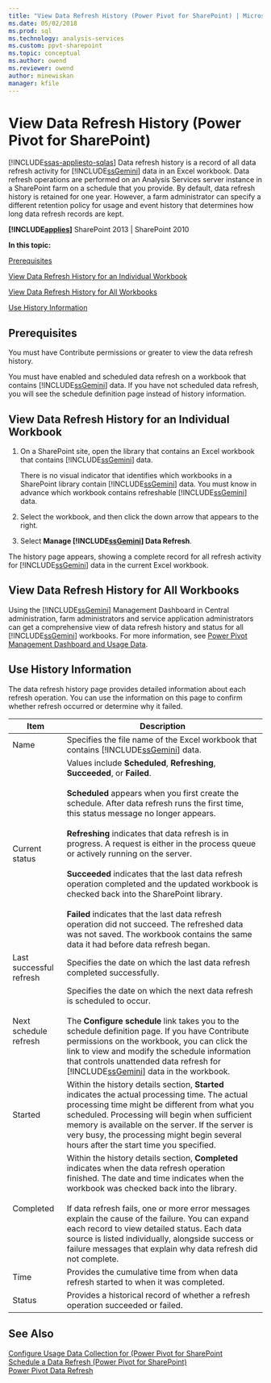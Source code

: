 ```yaml
---
title: "View Data Refresh History (Power Pivot for SharePoint) | Microsoft Docs"
ms.date: 05/02/2018
ms.prod: sql
ms.technology: analysis-services
ms.custom: ppvt-sharepoint
ms.topic: conceptual
ms.author: owend
ms.reviewer: owend
author: minewiskan
manager: kfile
---
```

# View Data Refresh History (Power Pivot for SharePoint)
[!INCLUDE[ssas-appliesto-sqlas](../../includes/ssas-appliesto-sqlas.md)]
  Data refresh history is a record of all data refresh activity for [!INCLUDE[ssGemini](../../includes/ssgemini-md.md)] data in an Excel workbook. Data refresh operations are performed on an Analysis Services server instance in a SharePoint farm on a schedule that you provide. By default, data refresh history is retained for one year. However, a farm administrator can specify a different retention policy for usage and event history that determines how long data refresh records are kept.  
  
 **[!INCLUDE[applies](../../includes/applies-md.md)]**  SharePoint 2013 | SharePoint 2010  
  
 **In this topic:**  
  
 [Prerequisites](#prereq)  
  
 [View Data Refresh History for an Individual Workbook](#viewhistory)  
  
 [View Data Refresh History for All Workbooks](#viewITOps)  
  
 [Use History Information](#pageelements)  
  
##  <a name="prereq"></a> Prerequisites  
 You must have Contribute permissions or greater to view the data refresh history.  
  
 You must have enabled and scheduled data refresh on a workbook that contains [!INCLUDE[ssGemini](../../includes/ssgemini-md.md)] data. If you have not scheduled data refresh, you will see the schedule definition page instead of history information.  
  
##  <a name="viewhistory"></a> View Data Refresh History for an Individual Workbook  
  
1.  On a SharePoint site, open the library that contains an Excel workbook that contains [!INCLUDE[ssGemini](../../includes/ssgemini-md.md)] data.  
  
     There is no visual indicator that identifies which workbooks in a SharePoint library contain [!INCLUDE[ssGemini](../../includes/ssgemini-md.md)] data. You must know in advance which workbook contains refreshable [!INCLUDE[ssGemini](../../includes/ssgemini-md.md)] data.  
  
2.  Select the workbook, and then click the down arrow that appears to the right.  
  
3.  Select **Manage [!INCLUDE[ssGemini](../../includes/ssgemini-md.md)] Data Refresh**.  
  
 The history page appears, showing a complete record for all refresh activity for [!INCLUDE[ssGemini](../../includes/ssgemini-md.md)] data in the current Excel workbook.  
  
##  <a name="viewITOps"></a> View Data Refresh History for All Workbooks  
 Using the [!INCLUDE[ssGemini](../../includes/ssgemini-md.md)] Management Dashboard in Central administration, farm administrators and service application administrators can get a comprehensive view of data refresh history and status for all [!INCLUDE[ssGemini](../../includes/ssgemini-md.md)] workbooks. For more information, see [Power Pivot Management Dashboard and Usage Data](../../analysis-services/power-pivot-sharepoint/power-pivot-management-dashboard-and-usage-data.md).  
  
##  <a name="pageelements"></a> Use History Information  
 The data refresh history page provides detailed information about each refresh operation. You can use the information on this page to confirm whether refresh occurred or determine why it failed.  
  
|Item|Description|  
|----------|-----------------|  
|Name|Specifies the file name of the Excel workbook that contains [!INCLUDE[ssGemini](../../includes/ssgemini-md.md)] data.|  
|Current status|Values include **Scheduled**, **Refreshing**, **Succeeded**, or **Failed**.<br /><br /> **Scheduled** appears when you first create the schedule. After data refresh runs the first time, this status message no longer appears.<br /><br /> **Refreshing** indicates that data refresh is in progress. A request is either in the process queue or actively running on the server.<br /><br /> **Succeeded** indicates that the last data refresh operation completed and the updated workbook is checked back into the SharePoint library.<br /><br /> **Failed** indicates that the last data refresh operation did not succeed. The refreshed data was not saved. The workbook contains the same data it had before data refresh began.|  
|Last successful refresh|Specifies the date on which the last data refresh completed successfully.|  
|Next schedule refresh|Specifies the date on which the next data refresh is scheduled to occur.<br /><br /> The **Configure schedule** link takes you to the schedule definition page. If you have Contribute permissions on the workbook, you can click the link to view and modify the schedule information that controls unattended data refresh for [!INCLUDE[ssGemini](../../includes/ssgemini-md.md)] data in the workbook.|  
|Started|Within the history details section, **Started** indicates the actual processing time. The actual processing time might be different from what you scheduled. Processing will begin when sufficient memory is available on the server. If the server is very busy, the processing might begin several hours after the start time you specified.|  
|Completed|Within the history details section, **Completed** indicates when the data refresh operation finished. The date and time indicates when the workbook was checked back into the library.<br /><br /> If data refresh fails, one or more error messages explain the cause of the failure. You can expand each record to view detailed status. Each data source is listed individually, alongside success or failure messages that explain why data refresh did not complete.|  
|Time|Provides the cumulative time from when data refresh started to when it was completed.|  
|Status|Provides a historical record of whether a refresh operation succeeded or failed.|  
  
## See Also  
 [Configure Usage Data Collection for &#40;Power Pivot for SharePoint](../../analysis-services/power-pivot-sharepoint/configure-usage-data-collection-for-power-pivot-for-sharepoint.md)   
 [Schedule a Data Refresh (Power Pivot for SharePoint)](http://msdn.microsoft.com/8571208f-6aae-4058-83c6-9f916f5e2f9b)   
 [Power Pivot Data Refresh](../../analysis-services/power-pivot-sharepoint/power-pivot-data-refresh.md)  
  
  
